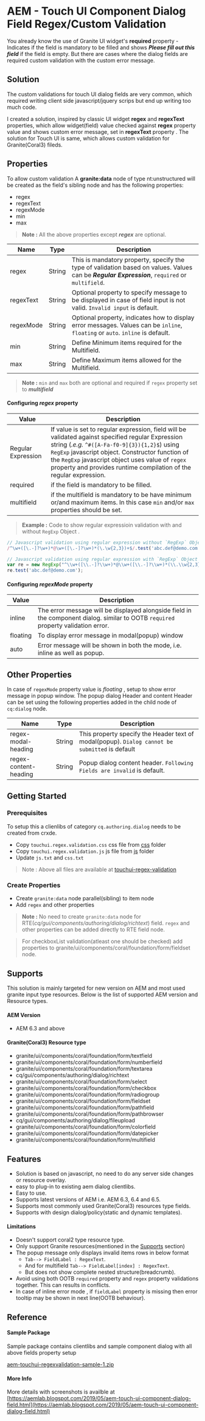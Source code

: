 
# AEM - Touch UI Component Dialog Field Regex/Custom Validation

You already know the use of Granite UI widget's **required** property - Indicates if the field is mandatory to be filled and shows ***Please fill out this field*** if the field is empty. But there are cases where the dialog fields are required custom validation with the custom error message.

## Solution

The custom validations for touch UI dialog fields are very common, which required writing client side javascript/jquery scrips but end up writing too much code. 

I created a solution, inspired by classic UI widget **regex** and **regexText** properties, which allow widget(field) value checked against **regex** property value and shows custom error message, set in **regexText** property . 
The solution for Touch UI is same, which allows custom validation for Granite(Coral3) fileds.



## Properties

To allow custom validation A **granite:data** node of type nt:unstructured will be created as the field's sibling node and has the following properties:
 - regex 
 - regexText
 - regexMode
 - min
 - max
> **Note :** All the above properties except ***regex*** are optional.

|**Name**|**Type**|**Description**|
|--- |--- |--- |
|regex|String|This is mandatory property, specify the type of validation based on values. Values can be ***Regular Expression***, `required` or `multifield`.|
|regexText|String|Optional property to specify message to be displayed in case of field input is not valid. `Invalid input` is default. |
|regexMode|String|Optional property, indicates how to display error messages. Values can be `inline`, `floating` or `auto`. `inline` is default.|
|min|String|Define Minimum items required for the Multifield.|
|max|String|Define Maximum items allowed for the Multifield.|

> **Note :** `min` and `max` both are optional and required if `regex` property set to ***multifield***



#### Configuring *regex* property
|**Value**|**Description**|
|--- |--- |
|Regular Expression|If value is set to regular expression, field will be validated against specified regular Expression string (*.e.g.* `^#([A-Fa-f0-9]{3}){1,2}$`) using `RegExp` javascript object. Constructor function of the `RegExp` javascript object uses value of `regex` property and provides runtime compilation of the regular expression. |
|required|if the field is mandatory to be filled. |
|multifield|if the multifield is mandatory to be have minimum or/and maximum items. In this case `min` and/or `max` properties should be set.|

> **Example :** Code to show regular expressioin validation with and without `RegExp` Object .

```js
// Javascript validation using regular expression without `RegExp` Object
/^\w+([\.-]?\w+)*@\w+([\.-]?\w+)*(\.\w{2,3})+$/.test('abc.def@demo.com');

// Javascript validation using regular expression with `RegExp` Object
var re = new RegExp("^\\w+([\\.-]?\\w+)*@\\w+([\\.-]?\\w+)*(\\.\\w{2,3})+$");
re.test('abc.def@demo.com');

```

#### Configuring *regexMode* property
|**Value**|**Description**|
|--- |--- |
|inline|The error message will be displayed alongside field in the component dialog. similar to OOTB `required` property validation error.|
|floating|To display error message in modal(popup) window |
|auto|Error message will be shown in both the mode, i.e. inline as well as popup.|

## Other Properties

In case of `regexMode`  property value is *floating* , setup to show error message in popup window. The popup dialog Header and content Header can be set using the following properties added in the child node of  `cq:dialog` node.

|**Name**|**Type**|**Description**|
|--- |--- |--- |
|regex-modal-heading|String|This property specify the Header text of modal(popup). `Dialog cannot be submitted` is default|
|regex-content-heading|String|Popup dialog content header. `Following Fields are invalid` is default. |

## Getting Started
### Prerequisites
To setup this a clienlibs of category `cq.authoring.dialog` needs to be created from crxde. 

 - Copy `touchui.regex.validation.css` css file from [css](https://github.com/arunpatidar02/aem-touchui-validation/tree/master/touchui-regex-validation/css) folder
 - Copy `touchui.regex.validation.js` js  file from [js](https://github.com/arunpatidar02/aem-touchui-validation/tree/master/touchui-regex-validation/js) folder
 - Update `js.txt` and `css.txt` 
> Note : Above all files are available at [touchui-regex-validation](https://github.com/arunpatidar02/aem-touchui-validation/tree/master/touchui-regex-validation)

### Create Properties

 - Create `granite:data` node parallel(sibling) to item node
 - Add `regex` and other properties
  
>    **Note :** No need to create `granite:data` node for RTE(*cq/gui/components/authoring/dialog/richtext*) field.
>    `regex` and other properties can be added directly to RTE field node.

>   For checkboxList validation(atleast one should be checked) add properties to granite/ui/components/coral/foundation/form/fieldset node.

## Supports

This solution is mainly targeted for new version on AEM and most used granite input type resources. Below is the list of supported AEM version and Resource types.

#### AEM Version
 - AEM 6.3 and above

#### Granite(Coral3) Resource type
 - granite/ui/components/coral/foundation/form/textfield
 - granite/ui/components/coral/foundation/form/numberfield
 - granite/ui/components/coral/foundation/form/textarea
 - cq/gui/components/authoring/dialog/richtext
 - granite/ui/components/coral/foundation/form/select
 - granite/ui/components/coral/foundation/form/checkbox
 - granite/ui/components/coral/foundation/form/radiogroup
 - granite/ui/components/coral/foundation/form/fieldset
 - granite/ui/components/coral/foundation/form/pathfield
 - granite/ui/components/coral/foundation/form/pathbrowser
 - cq/gui/components/authoring/dialog/fileupload
 - granite/ui/components/coral/foundation/form/colorfield
 - granite/ui/components/coral/foundation/form/datepicker
 - granite/ui/components/coral/foundation/form/multifield

## Features

 - Solution is based on javascript, no need to do any server side changes or
   resource overlay.
 - easy to plug-in to existing aem dialog clientlibs.
 - Easy to use.
 - Supports latest versions of AEM i.e. AEM 6.3, 6.4 and 6.5.
 - Supports most commonly used Granite(Coral3) resources type fields.
 - Supports with design dialog/policy(static and dynamic templates).
 #### Limitations
 - Doesn't support coral2 type resource type.
 - Only support Granite resources(mentioned in the [Supports](#granitecoral3-resource-type) section)
 - The popup message only displays invalid items rows in below format 
	 - `Tab--> FieldLabel : RegexText`. 
	 - And for multifield `Tab--> FieldLabel[index] : RegexText`. 
	 - But does not show complete nested structure(breadcrumb).
 - Avoid using both OOTB `required` property and `regex`  property validations together. This can results in conflicts.
 - In case of inline error mode , if `fieldLabel`  property is missing then error tooltip may be shown in next line(OOTB behaviour).


## Reference
#### Sample Package
 Sample package contains clientlibs and sample component dialog with all above fields property setup
 
 [aem-touchui-regexvalidation-sample-1.zip](https://github.com/arunpatidar02/aem-touchui-validation/blob/master/aem-touchui-regexvalidation-sample-1.zip)
 
 #### More Info
 More details with screenshots is availble at [https://aemlab.blogspot.com/2019/05/aem-touch-ui-component-dialog-field.html](https://aemlab.blogspot.com/2019/05/aem-touch-ui-component-dialog-field.html) 

